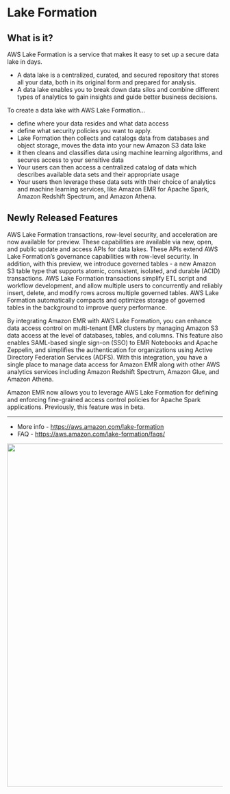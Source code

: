 # Lake Formation

## What is it?

AWS Lake Formation is a service that makes it easy to set up a secure data lake in days. 
- A data lake is a centralized, curated, and secured repository that stores all your data, both in its original form and prepared for analysis. 
- A data lake enables you to break down data silos and combine different types of analytics to gain insights and guide better business decisions. 

To create a data lake with AWS Lake Formation...
- define where your data resides and what data access 
- define what security policies you want to apply. 
- Lake Formation then collects and catalogs data from databases and object storage, moves the data into your new Amazon S3 data lake
- it then cleans and classifies data using machine learning algorithms, and secures access to your sensitive data
- Your users can then access a centralized catalog of data which describes available data sets and their appropriate usage
- Your users then leverage these data sets with their choice of analytics and machine learning services, like Amazon EMR for Apache Spark, Amazon Redshift Spectrum, and Amazon Athena. 

## Newly Released Features

AWS Lake Formation transactions, row-level security, and acceleration are now available for preview. These capabilities are available via new, open, and public update and access APIs for data lakes. These APIs extend AWS Lake Formation’s governance capabilities with row-level security. In addition, with this preview, we introduce governed tables - a new Amazon S3 table type that supports atomic, consistent, isolated, and durable (ACID) transactions. AWS Lake Formation transactions simplify ETL script and workflow development, and allow multiple users to concurrently and reliably insert, delete, and modify rows across multiple governed tables. AWS Lake Formation automatically compacts and optimizes storage of governed tables in the background to improve query performance. 

By integrating Amazon EMR with AWS Lake Formation, you can enhance data access control on multi-tenant EMR clusters by managing Amazon S3 data access at the level of databases, tables, and columns. This feature also enables SAML-based single sign-on (SSO) to EMR Notebooks and Apache Zeppelin, and simplifies the authentication for organizations using Active Directory Federation Services (ADFS). With this integration, you have a single place to manage data access for Amazon EMR along with other AWS analytics services including Amazon Redshift Spectrum, Amazon Glue, and Amazon Athena.  

Amazon EMR now allows you to leverage AWS Lake Formation for defining and enforcing fine-grained access control policies for Apache Spark applications. Previously, this feature was in beta.  

---

- More info - https://aws.amazon.com/lake-formation    
- FAQ - https://aws.amazon.com/lake-formation/faqs/

<img src="https://github.com/lynnlangit/Hello-AWS-Data-Services/blob/master/images/lake-formation.png" width=800>
